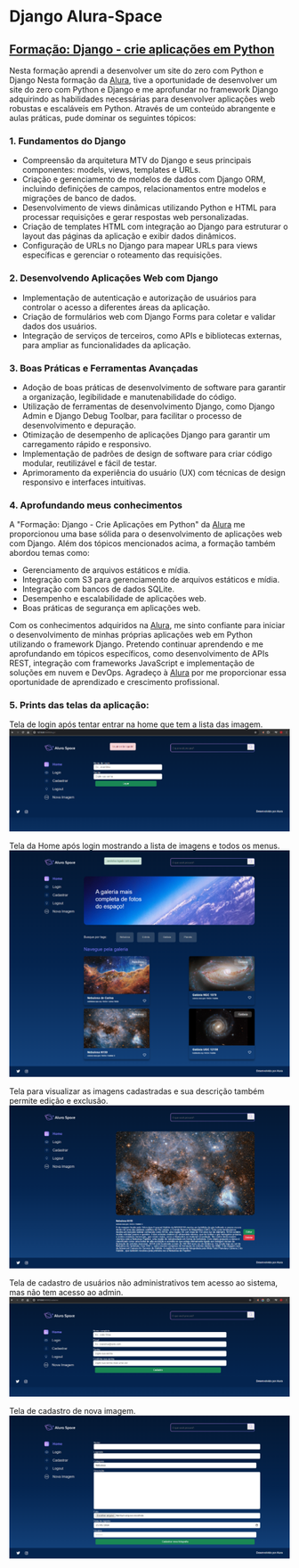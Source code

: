 # Django Alura-Space
## [Formação: Django - crie aplicações em Python](https://cursos.alura.com.br/formacao-django)

Nesta formação aprendi a desenvolver um site do zero com Python e Django
Nesta formação da [Alura](https://cursos.alura.com.br), tive a oportunidade de desenvolver um site do zero com Python e Django  e me aprofundar no framework Django adquirindo as habilidades necessárias para desenvolver aplicações web robustas e escaláveis em Python. Através de um conteúdo abrangente e aulas práticas, pude dominar os seguintes tópicos:

### 1. Fundamentos do Django

- Compreensão da arquitetura MTV do Django e seus principais componentes: models, views, templates e URLs.
- Criação e gerenciamento de modelos de dados com Django ORM, incluindo definições de campos, relacionamentos entre modelos e migrações de banco de dados.
- Desenvolvimento de views dinâmicas utilizando Python e HTML para processar requisições e gerar respostas web personalizadas.
- Criação de templates HTML com integração ao Django para estruturar o layout das páginas da aplicação e exibir dados dinâmicos.
- Configuração de URLs no Django para mapear URLs para views específicas e gerenciar o roteamento das requisições.

### 2. Desenvolvendo Aplicações Web com Django

- Implementação de autenticação e autorização de usuários para controlar o acesso a diferentes áreas da aplicação.
- Criação de formulários web com Django Forms para coletar e validar dados dos usuários.
- Integração de serviços de terceiros, como APIs e bibliotecas externas, para ampliar as funcionalidades da aplicação.

### 3. Boas Práticas e Ferramentas Avançadas

- Adoção de boas práticas de desenvolvimento de software para garantir a organização, legibilidade e manutenabilidade do código.
- Utilização de ferramentas de desenvolvimento Django, como Django Admin e Django Debug Toolbar, para facilitar o processo de desenvolvimento e depuração.
- Otimização de desempenho de aplicações Django para garantir um carregamento rápido e responsivo.
- Implementação de padrões de design de software para criar código modular, reutilizável e fácil de testar.
- Aprimoramento da experiência do usuário (UX) com técnicas de design responsivo e interfaces intuitivas.

### 4. Aprofundando meus conhecimentos

A "Formação: Django - Crie Aplicações em Python" da [Alura](https://cursos.alura.com.br) me proporcionou uma base sólida para o desenvolvimento de aplicações web com Django. Além dos tópicos mencionados acima, a formação também abordou temas como:

- Gerenciamento de arquivos estáticos e mídia.
- Integração com S3 para gerenciamento de arquivos estáticos e mídia.
- Integração com bancos de dados SQLite.
- Desempenho e escalabilidade de aplicações web.
- Boas práticas de segurança em aplicações web.

Com os conhecimentos adquiridos na [Alura](https://cursos.alura.com.br), me sinto confiante para iniciar o desenvolvimento de minhas próprias aplicações web em Python utilizando o framework Django. Pretendo continuar aprendendo e me aprofundando em tópicos específicos, como desenvolvimento de APIs REST, integração com frameworks JavaScript e implementação de soluções em nuvem e DevOps. Agradeço à [Alura](https://cursos.alura.com.br)  por me proporcionar essa oportunidade de aprendizado e crescimento profissional.

### 5. Prints das telas da aplicação:
Tela de login após tentar entrar na home que tem a lista das imagem.
![Login](prints/usuario-nao-logado.png)

Tela da Home após login mostrando a lista de imagens e todos os menus.
![Home lista de imagens](prints/home.png)

Tela para visualizar as imagens cadastradas e sua descrição também permite edição e exclusão.
![Visualizar imagem](prints/visualizar-imagem.png)

Tela de cadastro de usuários não administrativos tem acesso ao sistema, mas não tem acesso ao admin.
![Cadastro de usuário](prints/cadastro-usuario.png)

Tela de cadastro de nova imagem.
![Nova imagem](prints/cadastro-nova-imagem.png)
